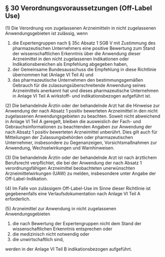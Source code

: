## § 30 Verordnungsvoraussetzungen (Off-Label Use)

(1) Die Verordnung von zugelassenen Arzneimitteln in nicht zugelassenen Anwendungsgebieten ist zulässig, wenn  

1. die Expertengruppen nach § 35c Absatz 1 SGB V mit Zustimmung des pharmazeutischen Unternehmers eine positive Bewertung zum Stand der wissenschaftlichen Erkenntnis über die Anwendung dieser Arzneimittel in den nicht zugelassenen Indikationen oder Indikationsbereichen als Empfehlung abgegeben haben,  
2. der Gemeinsame Bundesausschuss die Empfehlung in diese Richtlinie übernommen hat (Anlage VI Teil A) und  
3. das pharmazeutische Unternehmen den bestimmungsgemäßen Gebrauch für die zulassungsüberschreitende Anwendung seines Arzneimittels anerkannt hat und dieses pharmazeutische Unternehmen in Anlage VI Teil A wirkstoff- und indikationsbezogen aufgeführt ist.  

(2) Die behandelnde Ärztin oder der behandelnde Arzt hat die Hinweise zur Anwendung der nach Absatz 1 positiv bewerteten Arzneimittel in den nicht zugelassenen Anwendungsgebieten zu beachten. Soweit nicht abweichend in Anlage VI Teil A geregelt, bleiben die ausweislich der Fach- und Gebrauchsinformationen zu beachtenden Angaben zur Anwendung der nach Absatz 1 positiv bewerteten Arzneimittel unberührt. Dies gilt auch für Mitteilungen der Zulassungsbehörden oder pharmazeutischen Unternehmer, insbesondere zu Gegenanzeigen, Vorsichtsmaßnahmen zur Anwendung, Wechselwirkungen und Warnhinweisen.  

(3) Die behandelnde Ärztin oder der behandelnde Arzt ist nach ärztlichem Berufsrecht verpflichtet, die bei der Anwendung der nach Absatz 1 verordnungsfähigen Arzneimittel beobachteten unerwünschten Arzneimittelwirkungen (UAW) zu melden, insbesondere unter Angabe der Off-Label-Indikation.  

(4) Im Falle von zulässigem Off-Label-Use im Sinne dieser Richtlinie ist gegebenenfalls eine Verlaufsdokumentation nach Anlage VI Teil A erforderlich.  

(5) Arzneimittel zur Anwendung in nicht zugelassenen Anwendungsgebieten  

1. die nach Bewertung der Expertengruppen nicht dem Stand der wissenschaftlichen Erkenntnis entsprechen oder  
2. die medizinisch nicht notwendig oder  
3. die unwirtschaftlich sind,  

werden in der Anlage VI Teil B indikationsbezogen aufgeführt.  